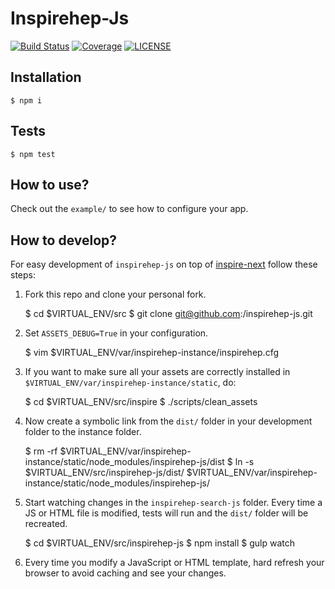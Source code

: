 Inspirehep-Js
=================

[![Build Status](https://img.shields.io/travis/inspirehep/inspirehep-js.svg)](https://travis-ci.org/inspirehep/inspirehep-js)
[![Coverage](https://img.shields.io/coveralls/inspirehep/inspirehep-js.svg)](https://coveralls.io/r/inspirehep/inspirehep-js)
[![LICENSE](https://img.shields.io/github/license/inspirehep/inspirehep-js.svg)](https://github.com/inspirehep/inspirehep-js/blob/master/LICENSE)

Installation
------------

    $ npm i

Tests
-----

    $ npm test

How to use?
-----------

Check out the `example/` to see how to configure your app.

How to develop?
--------------
For easy development of `inspirehep-js` on top of [inspire-next](https://github.com/inspirehep/inspire-next) follow these steps:

1) Fork this repo and clone your personal fork.

	$ cd $VIRTUAL_ENV/src
	$ git clone git@github.com:<username>/inspirehep-js.git

2) Set `ASSETS_DEBUG=True` in your configuration.

	$ vim $VIRTUAL_ENV/var/inspirehep-instance/inspirehep.cfg

3) If you want to make sure all your assets are correctly installed in `$VIRTUAL_ENV/var/inspirehep-instance/static`, do:

	$ cd $VIRTUAL_ENV/src/inspire
	$ ./scripts/clean_assets

4) Now create a symbolic link from the `dist/` folder in your development folder to the instance folder.

	$ rm -rf $VIRTUAL_ENV/var/inspirehep-instance/static/node_modules/inspirehep-js/dist
	$ ln -s $VIRTUAL_ENV/src/inspirehep-js/dist/ $VIRTUAL_ENV/var/inspirehep-instance/static/node_modules/inspirehep-js/

5) Start watching changes in the `inspirehep-search-js` folder. Every time a JS or HTML file is modified, tests will run and the `dist/` folder will be recreated.

	$ cd $VIRTUAL_ENV/src/inspirehep-js
	$ npm install
	$ gulp watch

6) Every time you modify a JavaScript or HTML template, hard refresh your browser to avoid caching and see your changes.
